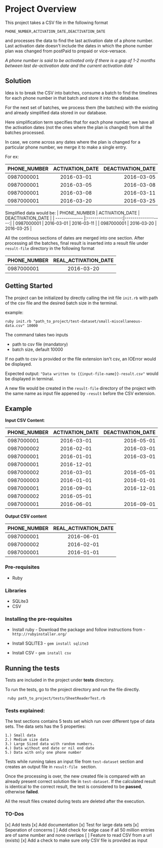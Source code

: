# Project Overview

This project takes a CSV file in the following format

```
PHONE_NUMBER,ACTIVATION_DATE,DEACTIVATION_DATE
```
and processes the data to find the last activation date of a phone number.
Last activation date doesn't include the dates in which the phone number plan was changed from postPaid to prepaid or vice-versace.

*A phone number is said to be activated only if there is a gap of 1-2 months between last de-activation date and the current activation date*

## Solution

Idea is to break the CSV into batches, consume a batch to find the timelines for each phone number in that batch and store it into the database.

For the next set of batches, we process them (the batches) with the existing and already simplified data stored in our database.

Here simplification term specifies that for each phone number, we have all the activation dates (not the ones where the plan is changed) from all the batches processed. 

In case, we come across any dates where the plan is changed for a particular phone number, we merge it to make a single entry.

For ex: 

| PHONE_NUMBER   | ACTIVATION_DATE    | DEACTIVATION_DATE  |
| -------------- |:------------------:|-------------------:|
| 0987000001     | 2016-03-01         | 2016-03-05		   |
| 0987000001     | 2016-03-05         | 2016-03-08		   |
| 0987000001     | 2016-03-08         | 2016-03-11		   |
| 0987000001     | 2016-03-20         | 2016-03-25				   |

Simplified data would be:
| PHONE_NUMBER   | ACTIVATION_DATE    | DEACTIVATION_DATE  |
| -------------- |:------------------:|-------------------:|
| 0987000001     | 2016-03-01         | 2016-03-11		   |
| 0987000001     | 2016-03-20         | 2016-03-25		   |


All the continous sections of dates are merged into one section. 
After processing all the batches, final result is inserted into a result file under `result-file` directory in the following format

| PHONE_NUMBER   | REAL_ACTIVATION_DATE    |
| -------------- |:-----------------------:|
| 0987000001     | 2016-03-20              |

## Getting Started

The project can be initialized by directly calling the init file `init.rb` with path of the csv file and the desired batch size in the terminal.


example:

```
ruby init.rb "path_to_project/test-dataset/small-miscellaneous-data.csv" 10000 
```

The command takes two inputs
-	path to csv file (mandatory)
-	batch size, default 10000

If no path to csv is provided or the file extension isn't csv, an IOError would be displayed.

Expected output:
`"Data written to {{input-file-name}}-result.csv"` would be displayed in terminal.

A new file would be created in the `result-file` directory of the project with the same name as input file appened by `-result` before the CSV extension.

## Example

**Input CSV Content**:


| PHONE_NUMBER   | ACTIVATION_DATE    | DEACTIVATION_DATE  |
| -------------- |:------------------:|-------------------:|
| 0987000001     | 2016-03-01         | 2016-05-01		   |
| 0987000002     | 2016-02-01         | 2016-03-01		   |
| 0987000001     | 2016-01-01         | 2016-03-01		   |
| 0987000001     | 2016-12-01         | 				   |
| 0987000002     | 2016-03-01         | 2016-05-01		   |
| 0987000003     | 2016-01-01         | 2016-01-01		   |
| 0987000001     | 2016-09-01         | 2016-12-01		   |
| 0987000002     | 2016-05-01         | 				   |
| 0987000001     | 2016-06-01         | 2016-09-01		   |


**Output CSV content**

| PHONE_NUMBER   | REAL_ACTIVATION_DATE    |
| -------------- |:-----------------------:|
| 0987000001     | 2016-06-01        	   |
| 0987000002     | 2016-02-01        	   |
| 0987000001     | 2016-01-01        	   |

### Pre-requisites
-	Ruby

### Libraries
-	SQLite3
-	CSV

### Installing the pre-requisites

- Install ruby - Download the package and follow instructions from - `http://rubyinstaller.org/`

- Install SQLITE3 - `gem install sqlite3`

 - Install CSV - `gem install csv`

## Running the tests

Tests are included in the project under **tests** directory.

To run the tests, go to the project directory and run the file directly.

``` ruby path_to_project/tests/SheetReaderTest.rb```

### Tests explained:

The test sections contains 5 tests set which run over different type of data sets. The data sets has the 5 properties:

	1.) Small data
	2.) Medium size data
	3.) Large Sized data with random numbers.
	4.) Data without end date or nil end date
	5.) Data with only one phone number

Tests while running takes an input file from `test-dataset` section and creates an output file in `result-file ` section.

Once the processing is over, the new created file is compared with an already present correct solution file in `test-dataset`. 
If the calculated result is identical to the correct result, the test is considered to be **passed**, otherwise **failed**.

All the result files created during tests are deleted after the execution.

### TO-Dos
[x] Add tests
[x] Add documentation
[x] Test for large data sets
[x] Seperation of concerns
[ ] Add check for edge case if all 50 million entries are of same number and none overlaps
[ ] Feature to read CSV from a url (exists)
[x] Add a check to make sure only CSV file is provided as input

